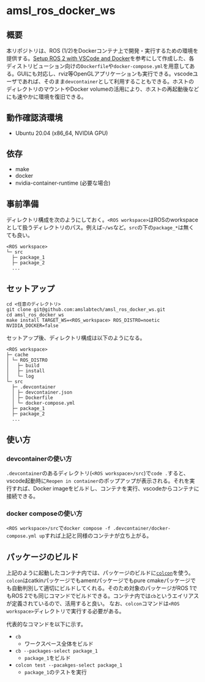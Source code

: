 # amsl_ros_docker_ws

## 概要
本リポジトリは、ROS (1/2)をDockerコンテナ上で開発・実行するための環境を提供する。[Setup ROS 2 with VSCode and Docker](https://docs.ros.org/en/rolling/How-To-Guides/Setup-ROS-2-with-VSCode-and-Docker-Container.html)を参考にして作成した、各ディストリビューション向けの`Dockerfile`や`docker-compose.yml`を用意してある。GUIにも対応し、rviz等OpenGLアプリケーションも実行できる。vscodeユーザであれば、そのまま`devcontainer`として利用することもできる。ホストのディレクトリのマウントやDocker volumeの活用により、ホストの再起動後などにも速やかに環境を復旧できる。

## 動作確認済環境
- Ubuntu 20.04 (x86_64, NVIDIA GPU)

## 依存
- make
- docker
- nvidia-container-runtime (必要な場合)

## 事前準備
ディレクトリ構成を次のようにしておく。`<ROS workspace>`はROSのworkspaceとして扱うディレクトリのパス。例えば`~/ws`など。`src`の下の`package_*`は無くても良い。
```
<ROS workspace>
└─ src
  ├─ package_1
  ├─ package_2
  ...
```

## セットアップ
```
cd <任意のディレクトリ>
git clone git@github.com:amslabtech/amsl_ros_docker_ws.git
cd amsl_ros_docker_ws
make install TARGET_WS=<ROS_workspace> ROS_DISTRO=noetic NVIDIA_DOCKER=false
```

セットアップ後、ディレクトリ構成は以下のようになる。
```
<ROS workspace>
├─ cache
│ └─ ROS_DISTRO
│   ├─ build
│   ├─ install
│   └─ log
└─ src
  ├─ .devcontainer
  │ ├─ devcontainer.json
  │ ├─ Dockerfile
  │ └─ docker-compose.yml
  ├─ package_1
  ├─ package_2
  ...
```

## 使い方
### devcontainerの使い方
`.devcontainer`のあるディレクトリ(`<ROS workspace>/src`)で`code .`すると、vscode起動時に`Reopen in container`のポップアップが表示される。それを実行すれば、Docker imageをビルドし、コンテナを実行、vscodeからコンテナに接続できる。

### docker composeの使い方
`<ROS workspace>/src`で`docker compose -f .devcontainer/docker-compose.yml up`すれば上記と同様のコンテナが立ち上がる。


## パッケージのビルド
上記のように起動したコンテナ内では、パッケージのビルドに[`colcon`](https://colcon.readthedocs.io/en/released/index.html)を使う。`colcon`はcatkinパッケージでもamentパッケージでもpure cmakeパッケージでも自動判別して適切にビルドしてくれる。そのため対象のパッケージがROS 1でもROS 2でも同じコマンドでビルドできる。コンテナ内では`cb`というエイリアスが定義されているので、活用すると良い。
なお、`colcon`コマンドは`<ROS workspace>`ディレクトリで実行する必要がある。

代表的なコマンドを以下に示す。
- `cb`
  - ワークスペース全体をビルド
- `cb --packages-select package_1`
  - `package_1`をビルド
- `colcon test --pacakges-select package_1`
  - `package_1`のテストを実行
